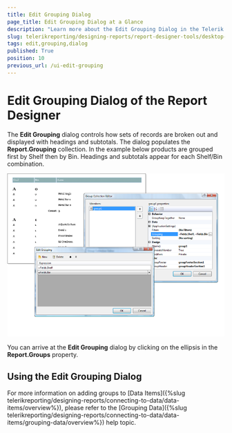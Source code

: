 ```yaml
---
title: Edit Grouping Dialog
page_title: Edit Grouping Dialog at a Glance
description: "Learn more about the Edit Grouping Dialog in the Telerik Reporting Desktop Designers, how to invoke it and how to set the Grouping, Sorting, Filtering values."
slug: telerikreporting/designing-reports/report-designer-tools/desktop-designers/tools/edit-grouping-dialog
tags: edit,grouping,dialog
published: True
position: 10
previous_url: /ui-edit-grouping
---
```


# Edit Grouping Dialog of the Report Designer

The __Edit Grouping__ dialog controls how sets of records are broken out and displayed with headings and subtotals. The dialog populates the __Report.Grouping__ collection. In the example below products are grouped first by Shelf then by Bin. Headings and subtotals appear for each Shelf/Bin combination.

![Edit Grouping Dialog of the Report Designer invoked from the Group Collection Editor with two Grouping Expressions added](images/UI020.png)

You can arrive at the __Edit Grouping__ dialog by  clicking on the ellipsis in the __Report.Groups__ property. 

## Using the Edit Grouping Dialog

For more information on adding groups to [Data Items]({%slug telerikreporting/designing-reports/connecting-to-data/data-items/overview%}), please refer to the [Grouping Data]({%slug telerikreporting/designing-reports/connecting-to-data/data-items/grouping-data/overview%}) help topic.
